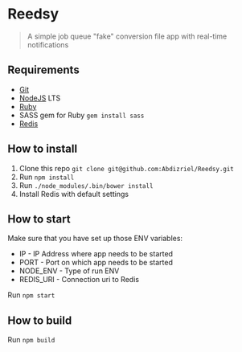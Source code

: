 # Reedsy
> A simple job queue "fake" conversion file app with real-time notifications

## Requirements
* [Git](https://git-scm.com/)
* [NodeJS](https://nodejs.org) LTS
* [Ruby](https://www.ruby-lang.org/)
* SASS gem for Ruby `gem install sass`
* [Redis](https://redis.io/)

## How to install
1. Clone this repo `git clone git@github.com:Abdizriel/Reedsy.git`
2. Run `npm install`
3. Run `./node_modules/.bin/bower install`
4. Install Redis with default settings

## How to start
Make sure that you have set up those ENV variables:
* IP - IP Address where app needs to be started
* PORT - Port on which app needs to be started
* NODE_ENV - Type of run ENV
* REDIS_URI - Connection uri to Redis

Run `npm start`

## How to build
Run `npm build`
